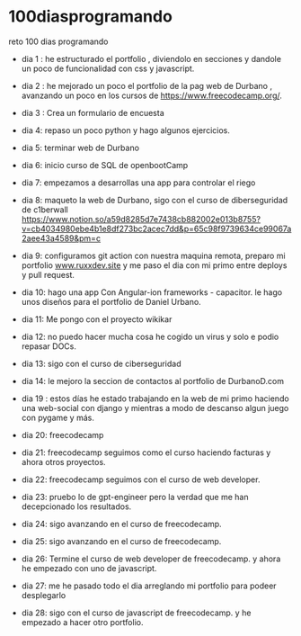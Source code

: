 # 100diasprogramando

reto 100 dias programando


- dia 1 : he estructurado el portfolio , diviendolo en secciones y dandole un poco de funcionalidad con css y javascript.

- dia 2 : he mejorado un poco el portfolio de la pag web de Durbano , avanzando un poco en los cursos de https://www.freecodecamp.org/.

- dia 3 : Crea un formulario de encuesta

- dia 4: repaso un poco python y hago algunos ejercicios.

- dia 5: terminar web de Durbano

- dia 6: inicio curso de SQL de openbootCamp

- dia 7: empezamos a desarrollas una app para controlar el riego

- dia 8: maqueto la web de Durbano, sigo con el curso de diberseguridad de c1berwall https://www.notion.so/a59d8285d7e7438cb882002e013b8755?v=cb4034980ebe4b1e8df273bc2acec7dd&p=65c98f9739634ce99067a2aee43a4589&pm=c

- dia 9: configuramos git action con nuestra maquina remota, preparo mi portfolio www.ruxxdev.site y me paso el dia con mi primo entre deploys y pull request.

- dia 10: hago una app Con Angular-ion frameworks - capacitor.  le hago unos diseños para el portfolio de Daniel Urbano.

- dia 11: Me pongo con el proyecto wikikar
  
- dia 12: no puedo hacer mucha cosa he cogido un virus y solo e podio repasar DOCs.

- dia 13: sigo con el curso de ciberseguridad
  
- dia 14: le mejoro la seccion de contactos al portfolio de DurbanoD.com

- dia 19 : estos días he estado trabajando en la web de mi primo haciendo una web-social con django y mientras a modo de descanso algun juego con pygame y más.

- dia 20: freecodecamp

- dia 21: freecodecamp seguimos como el curso haciendo facturas y ahora otros proyectos.

- dia 22: freecodecamp seguimos con el curso de web developer.

- dia 23: pruebo lo de gpt-engineer pero la verdad que me han decepcionado los resultados.

- dia 24: sigo avanzando en el curso de freecodecamp.

- dia 25: sigo avanzando en el curso de freecodecamp.

- dia 26: Termine el curso de web developer de freecodecamp. y ahora he empezado con uno de javascript.

- dia 27: me he pasado todo el dia arreglando mi portfolio para podeer desplegarlo

- dia 28: sigo con el curso de javascript de freecodecamp. y he empezado a hacer otro portfolio.
